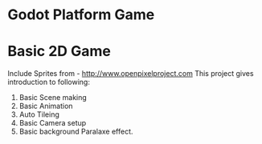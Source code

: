 # Godot Platform Game
# Basic 2D Game
Include Sprites from - http://www.openpixelproject.com
This project gives introduction to following:
  1)  Basic Scene making
  2)  Basic Animation
  3)  Auto Tileing
  4)  Basic Camera setup
  5)  Basic background Paralaxe effect.
